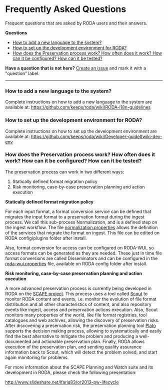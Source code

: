 # Frequently Asked Questions

Frequent questions that are asked by RODA users and their answers.

**Questions**
* [How to add a new language to the system?](./Frequent-Asked-Questions/#how-to-add-a-new-language-to-the-system)
* [How to set up the development environment for RODA?](./Frequent-Asked-Questions#how-to-set-up-the-development-environment-for-roda)
* [How does the Preservation process work? How often does it work? How can it be configured? How can it be tested?](./Frequent-Asked-Questions#how-does-the-preservation-process-work-how-often-does-it-work-how-can-it-be-configured-how-can-it-be-tested) 


**Have a question that is not here?** [Create an issue](https://github.com/keeps/roda/issues/new) and mark it with a "question" label.


***

### How to add a new language to the system?

Complete instructions on how to add a new language to the system are available at: https://github.com/keeps/roda/wiki/RODA-i18n-guidelines

### How to set up the development environment for RODA?

Complete instructions on how to set up the development environment are available at: https://github.com/keeps/roda/wiki/Developer-guide#wiki-dev-env

### How does the Preservation process work? How often does it work? How can it be configured? How can it be tested?

The preservation process can work in two different ways:

1. Statically defined format migration policy
2. Risk monitoring, case-by-case preservation planning and action execution

**Statically defined format migration policy**

For each input format, a format conversion service can be defined that migrates the input format to a preservation format during the ingest process. We call this sub-process Normalization, and is a defined step on the ingest workflow. The file [normalization.properties](https://github.com/keeps/roda/blob/master/roda-installer/src/main/resources/files/core/config/plugins/normalization.properties) allows the definition of the services that migrate the format on ingest. This file can be edited on RODA config/plugins folder after install.

Also, format conversion for access can be configured on RODA-WUI, so access formats can be generated as they are needed. These just in time file format conversions are called Disseminators and can be configured in the [roda-wui.properties](https://github.com/keeps/roda/blob/master/roda-installer/src/main/resources/files/ui/config/templates/roda-wui.properties) file, available on RODA config folder after install.

**Risk monitoring, case-by-case preservation planning and action execution**

A more advanced preservation process is currently being developed in RODA on the [SCAPE project](http://www.scape-project.eu). This process uses a tool called [Scout](http://openplanets.github.io/scout/) to monitor RODA content and events, i.e. monitor the evolution of file format distribution and all other characteristics of content, and also repository events like ingest, access and preservation actions execution. Also, Scout monitors many properties of the world, like file format registries, tool catalogues and web archives, allowing the discovery of preservation risks. After discovering a preservation risk, the preservation planning tool [Plato](http://www.ifs.tuwien.ac.at/dp/plato) supports the decision making process, allowing to systematically and easily find the best alternative to mitigate the problem and producing a well-documented and actionable preservation plan. Finally, RODA allows execution of the preservation plan, and sending quality assurance information back to Scout, which will detect the problem solved, and start again monitoring for problems.

For more information about the SCAPE Planning and Watch suite and its development in RODA, please check the following presentation:

http://www.slideshare.net/lfaria83/or2013-pw-lifecycle
 
